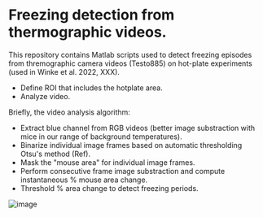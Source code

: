 # Freezing detection from thermographic videos.

This repository contains Matlab scripts used to detect freezing episodes from thremographic camera videos (Testo885) on hot-plate experiments (used in Winke et al. 2022, XXX).


- Define ROI that includes the hotplate area.
- Analyze video.

Briefly, the video analysis algorithm:
- Extract blue channel from RGB videos (better image substraction with mice in our range of background temperatures).
- Binarize individual image frames based on automatic thresholding Otsu's method (Ref).
- Mask the "mouse area" for individual image frames.
- Perform consecutive frame image substraction and compute instantaneous % mouse area change.
- Threshold % area change to detect freezing periods.

![image](https://user-images.githubusercontent.com/28762337/186142723-75874576-17e5-428c-9239-4fd8a2f7d2af.png)
